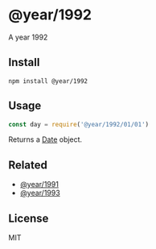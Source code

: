 # @year/1992

A year 1992

## Install

~~~
npm install @year/1992
~~~

## Usage

~~~js
const day = require('@year/1992/01/01')
~~~

Returns a [Date](https://developer.mozilla.org/en-US/docs/Web/JavaScript/Reference/Global_Objects/Date) object.

## Related

* [@year/1991](https://github.com/antonmedv/year/tree/master/packages/1991)
* [@year/1993](https://github.com/antonmedv/year/tree/master/packages/1993)

## License

MIT
